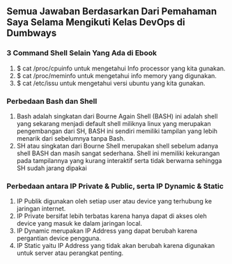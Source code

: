 ## Semua Jawaban Berdasarkan Dari Pemahaman Saya Selama Mengikuti Kelas DevOps di Dumbways

### 3 Command Shell Selain Yang Ada di Ebook
1. $ cat /proc/cpuinfo untuk mengetahui Info processor yang kita gunakan. 
3. $ cat /proc/meminfo untuk mengetahui info memory yang digunakan.
4. $ cat /etc/issu untuk mengetahui versi ubuntu yang kita gunakan.

### Perbedaan Bash dan Shell
1. Bash adalah singkatan dari Bourne Again Shell (BASH) ini adalah shell yang sekarang menjadi default shell miliknya linux yang merupakan pengembangan dari SH, 
   BASH ini sendiri memiliki tampilan yang lebih menarik dari sebelumnya tanpa Bash.
3. SH atau singkatan dari Bourne Shell merupakan shell sebelum adanya shell BASH dan masih sangat sederhana. Shell ini memiliki kekurangan pada tampilannya 
   yang kurang interaktif serta tidak berwarna sehingga SH sudah jarang dipakai

### Perbedaan antara IP Private & Public, serta IP Dynamic & Static
1. IP Publik digunakan oleh setiap user atau device yang terhubung ke jaringan internet.
2. IP Private bersifat lebih terbatas karena hanya dapat di akses oleh device yang masuk ke dalam jaringan local.
3. IP Dynamic merupakan IP Address yang dapat berubah karena pergantian device pengguna.
4. IP Static yaitu IP Address yang tidak akan berubah karena digunakan untuk server atau perangkat penting.
